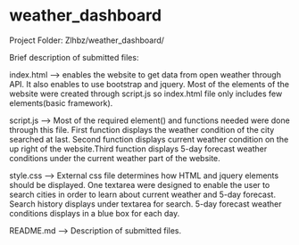 # weather_dashboard
Project Folder: Zlhbz/weather_dashboard/

Brief description of submitted files:

index.html --> enables the website to get data from open weather through API. It also enables to use bootstrap and jquery. Most of the elements of the website were created through script.js so index.html file only includes few elements(basic framework).
 
script.js --> Most of the required element() and functions needed were done through this file. First function displays the weather condition of the city searched at last. Second function displays current weather condition on the up right of the website.Third function displays 5-day forecast weather conditions under the current weather part of the website.

style.css --> External css file determines how HTML and jquery elements should be displayed. One textarea were designed to enable the user to search cities in order to learn about current weather and 5-day forecast.
Search history displays under textarea for search. 5-day forecast weather conditions displays in a blue box for each day.

README.md --> Description of submitted files.

